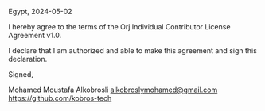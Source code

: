 Egypt, 2024-05-02

I hereby agree to the terms of the Orj Individual Contributor License Agreement v1.0.

I declare that I am authorized and able to make this agreement and sign this declaration.

Signed,

Mohamed Moustafa Alkobrosli alkobroslymohamed@gmail.com https://github.com/kobros-tech
